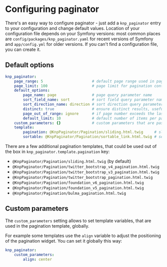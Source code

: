 # Configuring paginator

There's an easy way to configure paginator - just add a `knp_paginator` entry to your configuration and change default values.
Location of your configuration file depends on your Symfony versions: most common places are `config/packages/knp_paginator.yaml`
for recent versions of Symfony and `app/config.yml` for older versions. If you can't find a configuration file, you can create it.

## Default options

``` yaml
knp_paginator:
    page_range: 5                      # default page range used in pagination control
    page_limit: 100                    # page limit for pagination control; to disable set this field to ~ (null)
    default_options:
        page_name: page                # page query parameter name
        sort_field_name: sort          # sort field query parameter name; to disable sorting set this field to ~ (null)
        sort_direction_name: direction # sort direction query parameter name
        distinct: true                 # ensure distinct results, useful when ORM queries are using GROUP BY statements
        page_out_of_range: ignore      # if page number exceeds the last page. Options: 'fix'(return last page); 'throwException'
        default_limit: 10              # default number of items per page
    custom_parameters: {}              # custom parameters that are passed to pagination template
    template:
        pagination: @KnpPaginator/Pagination/sliding.html.twig     # sliding pagination controls template
        sortable: @KnpPaginator/Pagination/sortable_link.html.twig # sort link template
```

There are a few additional pagination templates, that could be used out of the box in `knp_paginator.template.pagination` key:

* `@KnpPaginator/Pagination/sliding.html.twig` (by default)
* `@KnpPaginator/Pagination/twitter_bootstrap_v4_pagination.html.twig`
* `@KnpPaginator/Pagination/twitter_bootstrap_v3_pagination.html.twig`
* `@KnpPaginator/Pagination/twitter_bootstrap_pagination.html.twig`
* `@KnpPaginator/Pagination/foundation_v6_pagination.html.twig`
* `@KnpPaginator/Pagination/foundation_v5_pagination.html.twig`
* `@KnpPaginator/Pagination/bulma_pagination.html.twig`

## Custom parameters

The `custom_parameters` setting allows to set template variables, that are used
in the pagination template, globally.

For example some templates use the `align` variable to adjust the positioning of
the pagination widget. You can set it globally this way:

``` yaml
knp_paginator:
    custom_parameters:
        align: center
```
